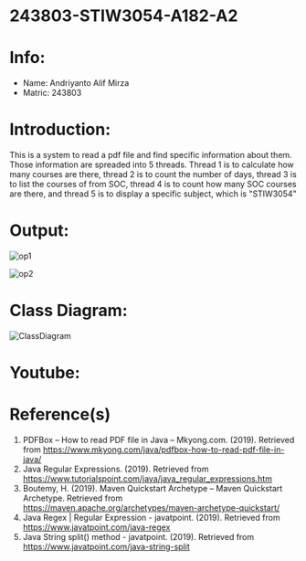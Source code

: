 # 243803-STIW3054-A182-A2

# Info: 
- Name: Andriyanto Alif Mirza
- Matric: 243803

# Introduction: 
This is a system to read a pdf file and find specific information about them.
Those information are spreaded into 5 threads. Thread 1 is to calculate how many courses are there, thread 2 is to count the number of days, thread 3 is to list the courses of from SOC, thread 4 is to count how many SOC courses are there, and thread 5 is to display a specific subject, which is "STIW3054"


# Output: 
![op1](https://user-images.githubusercontent.com/47703557/55549907-8d646580-5709-11e9-9000-d5936fdb2615.png)

![op2](https://user-images.githubusercontent.com/47703557/55549926-9b19eb00-5709-11e9-98a5-fcf2229936d7.png)

# Class Diagram: 
![ClassDiagram](https://user-images.githubusercontent.com/47703557/55550177-314e1100-570a-11e9-9e2a-6f3abbf7efc2.png)

# Youtube: 

# Reference(s)
1. PDFBox – How to read PDF file in Java – Mkyong.com. (2019). Retrieved from https://www.mkyong.com/java/pdfbox-how-to-read-pdf-file-in-java/
2. Java Regular Expressions. (2019). Retrieved from https://www.tutorialspoint.com/java/java_regular_expressions.htm
3. Boutemy, H. (2019). Maven Quickstart Archetype – Maven Quickstart Archetype. Retrieved from https://maven.apache.org/archetypes/maven-archetype-quickstart/
4. Java Regex | Regular Expression - javatpoint. (2019). Retrieved from https://www.javatpoint.com/java-regex
5. Java String split() method - javatpoint. (2019). Retrieved from https://www.javatpoint.com/java-string-split
